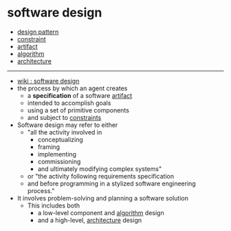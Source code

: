 # software design

- [design pattern](design-pattern)
- [constraint](constraint)
- [artifact](artifact)
- [algorithm](algorithm)
- [architecture](architecture)

---

- [wiki : software design](https://en.wikipedia.org/wiki/Software_design)
- the process by which an agent creates
     - a **specification** of a software [artifact](artifact)
     - intended to accomplish goals
     - using a set of primitive components
     - and subject to [constraints](constraint)
- Software design may refer to either
     - "all the activity involved in
          - conceptualizing
          - framing
          - implementing
          - commissioning
          - and ultimately modifying complex systems"
     - or "the activity following requirements specification
     - and before programming in a stylized software engineering process."
- It involves problem-solving and planning a software solution
     - This includes both
          - a low-level component and [algorithm](algorithm) design
          - and a high-level, [architecture](architecture) design
